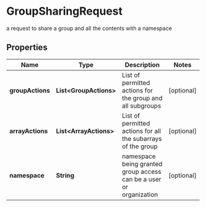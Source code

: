 

# GroupSharingRequest

a request to share a group and all the contents with a namespace

## Properties

| Name | Type | Description | Notes |
|------------ | ------------- | ------------- | -------------|
|**groupActions** | **List&lt;GroupActions&gt;** | List of permitted actions for the group and all subgroups |  [optional] |
|**arrayActions** | **List&lt;ArrayActions&gt;** | List of permitted actions for all the subarrays of the group |  [optional] |
|**namespace** | **String** | namespace being granted group access can be a user or organization |  [optional] |



